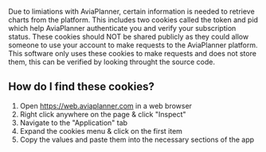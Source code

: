 Due to limiations with AviaPlanner, certain information is needed to retrieve charts from the platform. This includes two cookies called the token and pid which help AviaPlanner authenticate you and verify your subscription status. These cookies should NOT be shared publicly as they could allow someone to use your account to make requests to the AviaPlanner platform. This software only uses these cookies to make requests and does not store them, this can be verified by looking throught the source code.

## How do I find these cookies?
1. Open https://web.aviaplanner.com in a web browser
2. Right click anywhere on the page & click "Inspect"
3. Navigate to the "Application" tab
4. Expand the cookies menu & click on the first item
5. Copy the values and paste them into the necessary sections of the app
